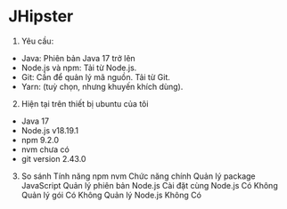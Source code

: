 # JHipster
1. Yêu cầu:
- Java: Phiên bản Java 17 trở lên
- Node.js và npm: Tải từ Node.js.
- Git: Cần để quản lý mã nguồn. Tải từ Git.
- Yarn: (tuỳ chọn, nhưng khuyến khích dùng).
2. Hiện tại trên thiết bị ubuntu của tôi
- Java 17
- Node.js v18.19.1
- npm 9.2.0
- nvm chưa có
- git version 2.43.0

3. So sánh
Tính năng	                         npm	                          nvm
Chức năng chính	         Quản lý package JavaScript	  Quản lý phiên bản Node.js
Cài đặt cùng Node.js	              Có	                         Không
Quản lý gói	                        Có	                         Không
Quản lý Node.js	                   Không	                        Có

